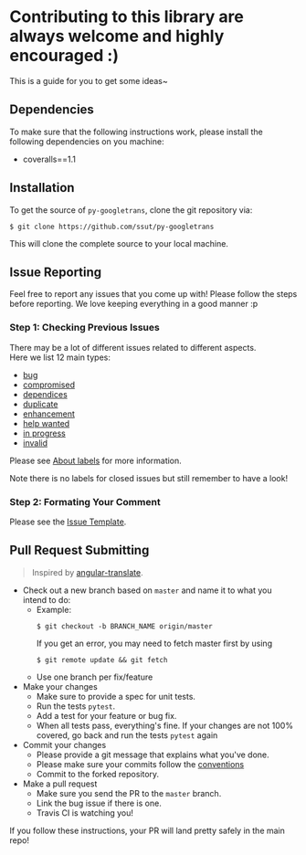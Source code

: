 # Contributing to this library are always welcome and highly encouraged :)

This is a guide for you to get some ideas~

## Dependencies

To make sure that the following instructions work, please install the following dependencies
on you machine:

- coveralls==1.1

## Installation

To get the source of `py-googletrans`, clone the git repository via:

````
$ git clone https://github.com/ssut/py-googletrans
````
This will clone the complete source to your local machine.

## Issue Reporting

Feel free to report any issues that you come up with!
Please follow the steps before reporting. We love keeping everything in a good manner :p

### Step 1: Checking Previous Issues

There may be a lot of different issues related to different aspects.  
Here we list 12 main types:  

* [bug](https://github.com/ssut/py-googletrans/labels/bug)
* [compromised](https://github.com/ssut/py-googletrans/labels/compromised)
* [dependices](https://github.com/ssut/py-googletrans/labels/dependices)
* [duplicate](https://github.com/ssut/py-googletrans/labels/duplicate)
* [enhancement](https://github.com/ssut/py-googletrans/labels/enhancement)
* [help wanted](https://github.com/ssut/py-googletrans/labels/help%20wanted)
* [in progress](https://github.com/ssut/py-googletrans/labels/help%20wanted)
* [invalid](https://github.com/ssut/py-googletrans/labels/invalid)  

Please see [About labels](https://docs.github.com/en/github/managing-your-work-on-github/about-labels) for more information.  

Note there is no labels for closed issues but still remember to have a look!  

### Step 2: Formating Your Comment

Please see the [Issue Template](ISSUE_TEMPLATE.md).

## Pull Request Submitting

> Inspired by [angular-translate](https://github.com/angular-translate/angular-translate/blob/master/CONTRIBUTING.md).  
- Check out a new branch based on <code>master</code> and name it to what you intend to do:
  - Example:
    ````
    $ git checkout -b BRANCH_NAME origin/master
    ````
    If you get an error, you may need to fetch master first by using
    ````
    $ git remote update && git fetch
    ````
  - Use one branch per fix/feature
- Make your changes
  - Make sure to provide a spec for unit tests.
  - Run the tests ``pytest``.
  - Add a test for your feature or bug fix.
  - When all tests pass, everything's fine. If your changes are not 100% covered, go back and 
    run the tests ``pytest`` again
- Commit your changes
  - Please provide a git message that explains what you've done.
  - Please make sure your commits follow the [conventions](https://www.conventionalcommits.org/en/v1.0.0/)
  - Commit to the forked repository.
- Make a pull request
  - Make sure you send the PR to the <code>master</code> branch.
  - Link the bug issue if there is one.
  - Travis CI is watching you!

If you follow these instructions, your PR will land pretty safely in the main repo!  
  